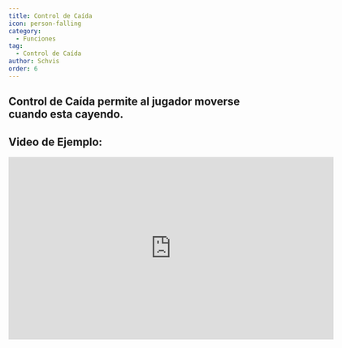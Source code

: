 ```yaml
---
title: Control de Caída
icon: person-falling
category:
  - Funciones
tag:
  - Control de Caída
author: Schvis
order: 6
---
```


## Control de Caída permite al jugador moverse cuando esta cayendo.

## Video de Ejemplo:

<iframe width="640" height="360" src="https://www.youtube.com/embed/BHiabtwSSNc?list=PL5eI1Tb64p56g27qfYk7VuFTz4FK6YrKa" title="Korepi - Fall Control" frameborder="0" allow="accelerometer; autoplay; clipboard-write; encrypted-media; gyroscope; picture-in-picture; web-share" allowfullscreen></iframe>
